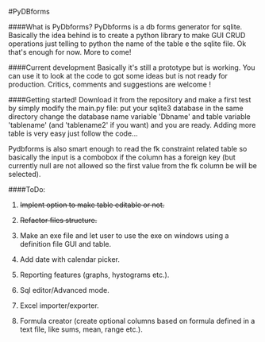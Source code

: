 #PyDBforms

####What is PyDbforms? 
PyDbforms is a db forms  generator for sqlite. Basically the idea behind is to create a python library to  make GUI CRUD operations just telling to python the name of the table e the sqlite file. Ok that's enough for now. More to come!

####Current development 
Basically it's still a prototype but is working. You can use it to look at the code to got some ideas but is not ready for production. Critics, comments and suggestions are welcome !

####Getting started!
Download it from the repository and make a first test by simply modify the main.py file: put your sqlite3 database in the same directory change the database name variable 'Dbname' and table variable 'tablename' (and 'tablename2' if you want) and you are ready. Adding more table is very easy just follow the code...

Pydbforms is also smart enough to read the fk constraint related table so basically the input is a combobox if the column has a foreign key (but currently null are not allowed so the first value from the fk column be will be selected).  

####ToDo:
1) ~~Implent option to make table editable or not.~~

2) ~~Refactor files structure.~~

3) Make an exe file and let user to use the exe on windows using a definition file GUI and table.

4) Add date with calendar picker.

5) Reporting features (graphs, hystograms etc.).

6) Sql editor/Advanced mode.

7) Excel importer/exporter.

8) Formula creator (create optional columns based on formula defined in a text file, like sums, mean, range etc.).





